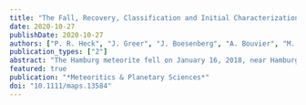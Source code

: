 ```yaml
---
title: "The Fall, Recovery, Classification and Initial Characterization of the Hamburg, Michigan H4 Chondrite"
date: 2020-10-27
publishDate: 2020-10-27
authors: ["P. R. Heck", "J. Greer", "J. Boesenberg", "A. Bouvier", "M. W. Caffee", "W. Cassata", "C. Corrigan", "A. M. Davis", "D. Davis", "M. Fries", "M. Hankey", "P. Jenniskens", "P. Schmitt-Kopplin", "S. Sheu", "R. Trappitsch", "M. Velbel", "B. Weller", "K. Welten", "Q.-Z. Yin", "M. E. Sanborn", "K. Ziegler", "D. Rowland", "K. L. Verosub", "Q. Zhou", "Y. Liu", "G. Q. Tang", "Q. L. Li", "X.-H. Li"]
publication_types: ["2"]
abstract: "The Hamburg meteorite fell on January 16, 2018, near Hamburg, Michigan, after a fireball event widely observed in the U.S. Midwest and in Ontario, Canada. Several fragments fell onto frozen surfaces of lakes and, thanks to weather radar data, were recovered days after the fall. The studied rock fragments show no or little signs of terrestrial weathering. Here, we present the initial results from an international consortium study to describe the fall, characterize the meteorite, and probe the collision history of Hamburg. About 1 kg of recovered meteorites was initially reported. Petrology, mineral chemistry, trace element and organic chemistry, and O and Cr isotopic compositions are characteristic of H4 chondrites. Cosmic ray exposure ages based on cosmogenic <sup>3</sup>He, <sup>21</sup>Ne, and <sup>38</sup>Ar are ~12 Ma, and roughly agree with each other. Noble gas data as well as the cosmogenic <sup>10</sup>Be concentration point to a small 40–60 cm diameter meteoroid. An <sup>40</sup>Ar‐<sup>39</sup>Ar age of 4532 ± 24 Ma indicates no major impact event occurring later in its evolutionary history, consistent with data of other H4 chondrites. Microanalyses of phosphates with LA‐ICPMS give an average Pb‐Pb age of 4549 ± 36 Ma. This is in good agreement with the average SIMS Pb‐Pb phosphate age of 4535.3 ± 9.5 Ma and U‐Pb Concordia age of 4535 ± 10 Ma. The weighted average age of 4541.6 ± 9.5 Ma reflects the metamorphic phosphate crystallization age after parent body formation in the early solar system."
featured: true
publication: "*Meteoritics & Planetary Sciences*"
doi: "10.1111/maps.13584"
---
```


